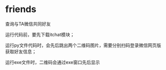 # friends
查询与TA微信共同好友

运行代码前，要先下载itchat模块；

运行py文件代码时，会先后跳出两个二维码图片，需要分别扫码登录微信网页版获取好友信息；

运行exe文件时，二维码会通过exe窗口先后显示
